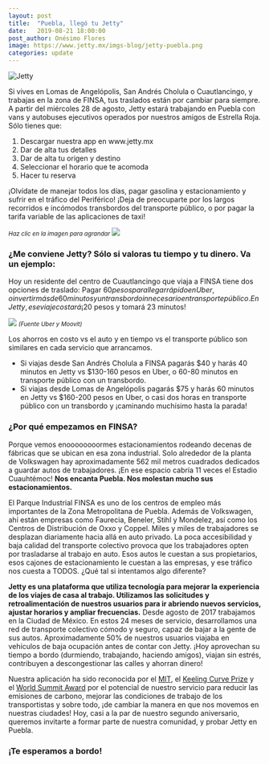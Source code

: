 ```yaml
---
layout: post
title:  "Puebla, llegó tu Jetty"
date:   2019-08-21 18:00:00
post_author: Onésimo Flores
image: https://www.jetty.mx/imgs-blog/jetty-puebla.png
categories: update
---
```

![Jetty]({{site.baseurl}}/imgs-blog/jetty-puebla.png)

Si vives en Lomas de Angelópolis, San Andrés Cholula o Cuautlancingo, y trabajas en la zona de FINSA, tus traslados están por cambiar para siempre. A partir del miércoles 28 de agosto, Jetty estará trabajando en Puebla con vans y autobuses ejecutivos operados por nuestros amigos de Estrella Roja. Sólo tienes que:

<ol>
  <li>Descargar nuestra app en www.jetty.mx</li>
  <li>Dar de alta tus detalles</li>
  <li>Dar de alta tu origen y destino</li>
  <li>Seleccionar el horario que te acomoda</li>
  <li>Hacer tu reserva</li>
</ol>

¡Olvídate de manejar todos los días, pagar gasolina y estacionamiento y sufrir en el tráfico del Periférico! ¡Deja de preocuparte por los largos recorridos e incómodos transbordos del transporte público, o por pagar la tarifa variable de las aplicaciones de taxi!

<small><i>Haz clic en la imagen para agrandar</i></small>
<a href="{{site.baseurl}}/imgs-blog/Jetty-Rutas-Puebla.jpg" target="_blank">
  <img src="{{site.baseurl}}/imgs-blog/Jetty-Rutas-Puebla.jpg">
</a>

<h3>¿Me conviene Jetty? Sólo si valoras tu tiempo y tu dinero. Va un ejemplo:</h3>

Hoy un residente del centro de Cuautlancingo que viaja a FINSA tiene dos opciones de traslado: Pagar $60 pesos para llegar rápido en Uber, o invertir más de 60 minutos y un transbordo innecesario en transporte público. En Jetty, ese viaje costará ¡$20 pesos y tomará 23 minutos!

<img src="{{site.baseurl}}/imgs-blog/uber-movvit.jpg">
<small><i>(Fuente Uber y Moovit)</i></small>

Los ahorros en costo vs el auto y en tiempo vs el transporte público son similares en cada servicio que arrancamos.

<ul>
  <li>Si viajas desde San Andrés Cholula a FINSA pagarás $40 y harás 40 minutos en Jetty vs $130-160 pesos en Uber, o 60-80 minutos en transporte público con un transbordo. </li>
  <li>Si viajas desde Lomas de Angelópolis pagarás $75 y harás 60 minutos en Jetty vs $160-200 pesos en Uber, o casi dos horas en transporte público con un transbordo y ¡caminando muchísimo hasta la parada!</li>
</ul>

<h3>¿Por qué empezamos en FINSA?</h3>
Porque vemos enoooooooormes estacionamientos rodeando decenas de fábricas que se ubican en esa zona industrial. Solo alrededor de la planta de Volkswagen hay aproximadamente 562 mil metros cuadrados dedicados a guardar autos de trabajadores. ¡En ese espacio cabría 11 veces el Estadio Cuauhtémoc! <b>Nos encanta Puebla. Nos molestan mucho sus estacionamientos.</b>

El Parque Industrial FINSA es uno de los centros de empleo más importantes de la Zona Metropolitana de Puebla. Además de Volkswagen, ahí están empresas como Faurecia, Beneler, Stihl y Mondelez, así como los Centros de Distribución de Oxxo y Coppel. Miles y miles de trabajadores se desplazan diariamente hacia allá en auto privado. La poca accesibilidad y baja calidad del transporte colectivo provoca que los trabajadores opten por trasladarse al trabajo en auto. Esos autos le cuestan a sus propietarios, esos cajones de estacionamiento le cuestan a las empresas, y ese tráfico nos cuesta a TODOS. ¿Qué tal si intentamos algo diferente?

<b>Jetty es una plataforma que utiliza tecnología para mejorar la experiencia de los viajes de casa al trabajo. Utilizamos las solicitudes y retroalimentación de nuestros usuarios para ir abriendo nuevos servicios, ajustar horarios y ampliar frecuencias.</b> Desde agosto de 2017 trabajamos en la Ciudad de México. En estos 24 meses de servicio, desarrollamos una red de transporte colectivo cómodo y seguro, capaz de bajar a la gente de sus autos. Aproximadamente 50% de nuestros usuarios viajaba en vehículos de baja ocupación antes de contar con Jetty. ¡Hoy aprovechan su tiempo a bordo (durmiendo, trabajando, haciendo amigos), viajan sin estrés, contribuyen a descongestionar las calles y ahorran dinero!

Nuestra aplicación ha sido reconocida por el [MIT][mit], el [Keeling Curve Prize][kcp] y el [World Summit Award][wsa] por el potencial de nuestro servicio para reducir las emisiones de carbono, mejorar las condiciones de trabajo de los transportistas y sobre todo, ¡de cambiar la manera en que nos movemos en nuestras ciudades! Hoy, casi a la par de nuestro segundo aniversario, queremos invitarte a formar parte de nuestra comunidad, y probar Jetty en Puebla.

<h3>¡Te esperamos a bordo!</h3>


[mit]:https://www.jetty.mx/update/2019/07/23/Jetty-es-reconocido-por-el-MIT.html
[kcp]:https://www.jetty.mx/update/2019/05/06/finalista-del-keeling-curve-prize.html
[wsa]:https://www.jetty.mx/update/2018/12/03/Jetty-gana-Premio-Mundial-de-Innovacion.html

